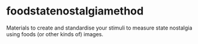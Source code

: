 # foodstatenostalgiamethod
Materials to create and standardise your stimuli to measure state nostalgia using foods (or other kinds of) images.

